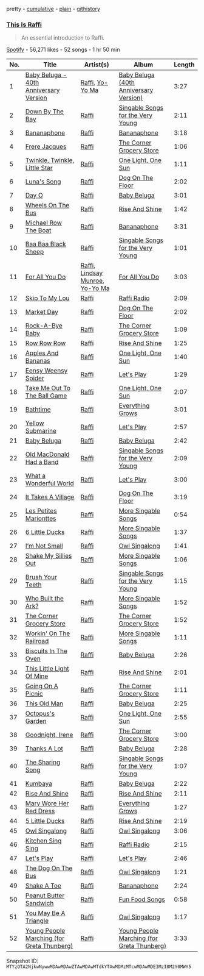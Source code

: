 pretty - [cumulative](/playlists/cumulative/37i9dQZF1DX4dWEvmDfGoP.md) - [plain](/playlists/plain/37i9dQZF1DX4dWEvmDfGoP) - [githistory](https://github.githistory.xyz/mackorone/spotify-playlist-archive/blob/main/playlists/plain/37i9dQZF1DX4dWEvmDfGoP)

### [This Is Raffi](https://open.spotify.com/playlist/37i9dQZF1DX4dWEvmDfGoP)

> An essential introduction to Raffi.

[Spotify](https://open.spotify.com/user/spotify) - 56,271 likes - 52 songs - 1 hr 50 min

| No. | Title | Artist(s) | Album | Length |
|---|---|---|---|---|
| 1 | [Baby Beluga \- 40th Anniversary Version](https://open.spotify.com/track/2JTG11HiYHJc4hu5LTDry5) | [Raffi](https://open.spotify.com/artist/7oWSqrgMuIEyH9qp5nu2e5), [Yo\-Yo Ma](https://open.spotify.com/artist/5Dl3HXZjG6ZOWT5cV375lk) | [Baby Beluga \(40th Anniversary Version\)](https://open.spotify.com/album/7gismR4iJlgyReuqWoESPg) | 3:27 |
| 2 | [Down By The Bay](https://open.spotify.com/track/0VLuHeITYTXxPJ72moNoxU) | [Raffi](https://open.spotify.com/artist/7oWSqrgMuIEyH9qp5nu2e5) | [Singable Songs for the Very Young](https://open.spotify.com/album/562YsjjgVPCSfi8RLDo47U) | 2:11 |
| 3 | [Bananaphone](https://open.spotify.com/track/50buJJWHRXY3PwneHtOguH) | [Raffi](https://open.spotify.com/artist/7oWSqrgMuIEyH9qp5nu2e5) | [Bananaphone](https://open.spotify.com/album/2Eov7ffKRYPZE9ikLqpMMt) | 3:18 |
| 4 | [Frere Jacques](https://open.spotify.com/track/1ZXanvVJRpWGE9R1hB646z) | [Raffi](https://open.spotify.com/artist/7oWSqrgMuIEyH9qp5nu2e5) | [The Corner Grocery Store](https://open.spotify.com/album/23qPVXlUvPDJidKF7TDNFu) | 1:06 |
| 5 | [Twinkle, Twinkle, Little Star](https://open.spotify.com/track/7oOA7bWeQZsrjisad6Pvj9) | [Raffi](https://open.spotify.com/artist/7oWSqrgMuIEyH9qp5nu2e5) | [One Light, One Sun](https://open.spotify.com/album/5wEVLx4F5OFXgYarEsiBay) | 1:11 |
| 6 | [Luna's Song](https://open.spotify.com/track/3zjgjxmf1nkX3vOAXzK7oG) | [Raffi](https://open.spotify.com/artist/7oWSqrgMuIEyH9qp5nu2e5) | [Dog On The Floor](https://open.spotify.com/album/4e2pcGUjCOh78sIimijdSw) | 2:02 |
| 7 | [Day O](https://open.spotify.com/track/0ETaxoSdL6Cj5Ms32BX4jj) | [Raffi](https://open.spotify.com/artist/7oWSqrgMuIEyH9qp5nu2e5) | [Baby Beluga](https://open.spotify.com/album/3DVJQHU0c8atO04sGagaUi) | 3:01 |
| 8 | [Wheels On The Bus](https://open.spotify.com/track/2iXLEqQO0ES8vVCr0nAPf2) | [Raffi](https://open.spotify.com/artist/7oWSqrgMuIEyH9qp5nu2e5) | [Rise And Shine](https://open.spotify.com/album/0y5hBeHYJGCZX6HRgXRvYR) | 1:42 |
| 9 | [Michael Row The Boat](https://open.spotify.com/track/60E30n142tJ1SHJENVPvrA) | [Raffi](https://open.spotify.com/artist/7oWSqrgMuIEyH9qp5nu2e5) | [Bananaphone](https://open.spotify.com/album/2Eov7ffKRYPZE9ikLqpMMt) | 3:31 |
| 10 | [Baa Baa Black Sheep](https://open.spotify.com/track/6WC7EIvn542yc1yqnUECgy) | [Raffi](https://open.spotify.com/artist/7oWSqrgMuIEyH9qp5nu2e5) | [Singable Songs for the Very Young](https://open.spotify.com/album/562YsjjgVPCSfi8RLDo47U) | 1:01 |
| 11 | [For All You Do](https://open.spotify.com/track/09Xcd3oZ78SpiBHtjevMiL) | [Raffi](https://open.spotify.com/artist/7oWSqrgMuIEyH9qp5nu2e5), [Lindsay Munroe](https://open.spotify.com/artist/1FVbng9WjrAw3kLWaLLFhM), [Yo\-Yo Ma](https://open.spotify.com/artist/5Dl3HXZjG6ZOWT5cV375lk) | [For All You Do](https://open.spotify.com/album/3TzoLWZ4r7gCLMH8T7NHZI) | 3:03 |
| 12 | [Skip To My Lou](https://open.spotify.com/track/1gV5ffrT9iI2rGKVdAuW90) | [Raffi](https://open.spotify.com/artist/7oWSqrgMuIEyH9qp5nu2e5) | [Raffi Radio](https://open.spotify.com/album/5ue2RrWHlIswW7kNMWB2D5) | 2:09 |
| 13 | [Market Day](https://open.spotify.com/track/07oxahRLcoeCHuXgJD8mgB) | [Raffi](https://open.spotify.com/artist/7oWSqrgMuIEyH9qp5nu2e5) | [Dog On The Floor](https://open.spotify.com/album/4e2pcGUjCOh78sIimijdSw) | 2:02 |
| 14 | [Rock\-A\-Bye Baby](https://open.spotify.com/track/6dyM2abiskJFFveGOkmBDw) | [Raffi](https://open.spotify.com/artist/7oWSqrgMuIEyH9qp5nu2e5) | [The Corner Grocery Store](https://open.spotify.com/album/23qPVXlUvPDJidKF7TDNFu) | 1:09 |
| 15 | [Row Row Row](https://open.spotify.com/track/5iKgIKzy7iBEBqwJQP8mwP) | [Raffi](https://open.spotify.com/artist/7oWSqrgMuIEyH9qp5nu2e5) | [Rise And Shine](https://open.spotify.com/album/0y5hBeHYJGCZX6HRgXRvYR) | 1:25 |
| 16 | [Apples And Bananas](https://open.spotify.com/track/249RDVo4YJOdqlKx2jHSe4) | [Raffi](https://open.spotify.com/artist/7oWSqrgMuIEyH9qp5nu2e5) | [One Light, One Sun](https://open.spotify.com/album/5wEVLx4F5OFXgYarEsiBay) | 1:40 |
| 17 | [Eensy Weensy Spider](https://open.spotify.com/track/0G9VP9CP8xGhjNOBw4F23l) | [Raffi](https://open.spotify.com/artist/7oWSqrgMuIEyH9qp5nu2e5) | [Let's Play](https://open.spotify.com/album/2sD1KDGEXzghitJioBPnTP) | 1:29 |
| 18 | [Take Me Out To The Ball Game](https://open.spotify.com/track/6d4GrOdKvKm4L2fvpmRWgW) | [Raffi](https://open.spotify.com/artist/7oWSqrgMuIEyH9qp5nu2e5) | [One Light, One Sun](https://open.spotify.com/album/5wEVLx4F5OFXgYarEsiBay) | 2:07 |
| 19 | [Bathtime](https://open.spotify.com/track/0Vm3JMzy0iBe9Bo92Di7bs) | [Raffi](https://open.spotify.com/artist/7oWSqrgMuIEyH9qp5nu2e5) | [Everything Grows](https://open.spotify.com/album/1cw1iSfAmqyAwvK16aYGuR) | 3:01 |
| 20 | [Yellow Submarine](https://open.spotify.com/track/64QzCvIEenjBQwu1JdGCth) | [Raffi](https://open.spotify.com/artist/7oWSqrgMuIEyH9qp5nu2e5) | [Let's Play](https://open.spotify.com/album/2sD1KDGEXzghitJioBPnTP) | 2:57 |
| 21 | [Baby Beluga](https://open.spotify.com/track/6tQoIRuv9sOM0hJuj3qUkF) | [Raffi](https://open.spotify.com/artist/7oWSqrgMuIEyH9qp5nu2e5) | [Baby Beluga](https://open.spotify.com/album/3DVJQHU0c8atO04sGagaUi) | 2:42 |
| 22 | [Old MacDonald Had a Band](https://open.spotify.com/track/5Vz4keQNvrUEOIYqV6x7nE) | [Raffi](https://open.spotify.com/artist/7oWSqrgMuIEyH9qp5nu2e5) | [Singable Songs for the Very Young](https://open.spotify.com/album/562YsjjgVPCSfi8RLDo47U) | 2:09 |
| 23 | [What a Wonderful World](https://open.spotify.com/track/0IHqeSnrSTHbxzSxob4QCG) | [Raffi](https://open.spotify.com/artist/7oWSqrgMuIEyH9qp5nu2e5) | [Let's Play](https://open.spotify.com/album/2sD1KDGEXzghitJioBPnTP) | 3:00 |
| 24 | [It Takes A Village](https://open.spotify.com/track/0JMUVMEd32CWNGCo8FIGRH) | [Raffi](https://open.spotify.com/artist/7oWSqrgMuIEyH9qp5nu2e5) | [Dog On The Floor](https://open.spotify.com/album/4e2pcGUjCOh78sIimijdSw) | 3:19 |
| 25 | [Les Petites Marionttes](https://open.spotify.com/track/2TveUpq3W6vA1xRLpp2kpS) | [Raffi](https://open.spotify.com/artist/7oWSqrgMuIEyH9qp5nu2e5) | [More Singable Songs](https://open.spotify.com/album/2zILWAWPbTwuuasLvTfWsm) | 0:54 |
| 26 | [6 Little Ducks](https://open.spotify.com/track/1orReuZEAtX1BYm9OigsAj) | [Raffi](https://open.spotify.com/artist/7oWSqrgMuIEyH9qp5nu2e5) | [More Singable Songs](https://open.spotify.com/album/2zILWAWPbTwuuasLvTfWsm) | 1:37 |
| 27 | [I’m Not Small](https://open.spotify.com/track/5znfVm25xUie803mZwJljP) | [Raffi](https://open.spotify.com/artist/7oWSqrgMuIEyH9qp5nu2e5) | [Owl Singalong](https://open.spotify.com/album/4FRezdUDLeUtVOC4HVKJQY) | 1:41 |
| 28 | [Shake My Sillies Out](https://open.spotify.com/track/4gu2T1jjJKjS8Mz3cFZN98) | [Raffi](https://open.spotify.com/artist/7oWSqrgMuIEyH9qp5nu2e5) | [More Singable Songs](https://open.spotify.com/album/2zILWAWPbTwuuasLvTfWsm) | 1:06 |
| 29 | [Brush Your Teeth](https://open.spotify.com/track/7a2my3gqm4pGJBpAHv3oeD) | [Raffi](https://open.spotify.com/artist/7oWSqrgMuIEyH9qp5nu2e5) | [Singable Songs for the Very Young](https://open.spotify.com/album/562YsjjgVPCSfi8RLDo47U) | 1:15 |
| 30 | [Who Built the Ark?](https://open.spotify.com/track/63n8zk4mEqyrTywaYVAkgz) | [Raffi](https://open.spotify.com/artist/7oWSqrgMuIEyH9qp5nu2e5) | [More Singable Songs](https://open.spotify.com/album/2zILWAWPbTwuuasLvTfWsm) | 1:52 |
| 31 | [The Corner Grocery Store](https://open.spotify.com/track/6Hnnq3UysiCwnpjAvYreaI) | [Raffi](https://open.spotify.com/artist/7oWSqrgMuIEyH9qp5nu2e5) | [The Corner Grocery Store](https://open.spotify.com/album/23qPVXlUvPDJidKF7TDNFu) | 1:52 |
| 32 | [Workin' On The Railroad](https://open.spotify.com/track/7Ck3QNR067q4Hhae6vPLaN) | [Raffi](https://open.spotify.com/artist/7oWSqrgMuIEyH9qp5nu2e5) | [More Singable Songs](https://open.spotify.com/album/2zILWAWPbTwuuasLvTfWsm) | 1:11 |
| 33 | [Biscuits In The Oven](https://open.spotify.com/track/6ozpXQhMl3CJSWM9Sc3zub) | [Raffi](https://open.spotify.com/artist/7oWSqrgMuIEyH9qp5nu2e5) | [Baby Beluga](https://open.spotify.com/album/3DVJQHU0c8atO04sGagaUi) | 2:26 |
| 34 | [This Little Light Of Mine](https://open.spotify.com/track/28smxYbciKWO6pXc1DSnzp) | [Raffi](https://open.spotify.com/artist/7oWSqrgMuIEyH9qp5nu2e5) | [Rise And Shine](https://open.spotify.com/album/0y5hBeHYJGCZX6HRgXRvYR) | 2:01 |
| 35 | [Going On A Picnic](https://open.spotify.com/track/1KdLP5FUQElS3s2OncQWnV) | [Raffi](https://open.spotify.com/artist/7oWSqrgMuIEyH9qp5nu2e5) | [The Corner Grocery Store](https://open.spotify.com/album/23qPVXlUvPDJidKF7TDNFu) | 1:11 |
| 36 | [This Old Man](https://open.spotify.com/track/6Y5VT2aFL8IOZFZJ9KT3kM) | [Raffi](https://open.spotify.com/artist/7oWSqrgMuIEyH9qp5nu2e5) | [Baby Beluga](https://open.spotify.com/album/3DVJQHU0c8atO04sGagaUi) | 2:25 |
| 37 | [Octopus's Garden](https://open.spotify.com/track/7hpGTe94HspEqEED02zemM) | [Raffi](https://open.spotify.com/artist/7oWSqrgMuIEyH9qp5nu2e5) | [One Light, One Sun](https://open.spotify.com/album/5wEVLx4F5OFXgYarEsiBay) | 2:55 |
| 38 | [Goodnight, Irene](https://open.spotify.com/track/50GSnj1aiDvLLYIiPijFJW) | [Raffi](https://open.spotify.com/artist/7oWSqrgMuIEyH9qp5nu2e5) | [The Corner Grocery Store](https://open.spotify.com/album/23qPVXlUvPDJidKF7TDNFu) | 3:00 |
| 39 | [Thanks A Lot](https://open.spotify.com/track/5Xhq7E4NVsp04W3m5FgcBB) | [Raffi](https://open.spotify.com/artist/7oWSqrgMuIEyH9qp5nu2e5) | [Baby Beluga](https://open.spotify.com/album/3DVJQHU0c8atO04sGagaUi) | 2:28 |
| 40 | [The Sharing Song](https://open.spotify.com/track/6TRdg2K2wsSaywx1f5FZA3) | [Raffi](https://open.spotify.com/artist/7oWSqrgMuIEyH9qp5nu2e5) | [Singable Songs for the Very Young](https://open.spotify.com/album/562YsjjgVPCSfi8RLDo47U) | 1:07 |
| 41 | [Kumbaya](https://open.spotify.com/track/3gQYRwgW7aQXcPOFboTSfN) | [Raffi](https://open.spotify.com/artist/7oWSqrgMuIEyH9qp5nu2e5) | [Baby Beluga](https://open.spotify.com/album/3DVJQHU0c8atO04sGagaUi) | 2:22 |
| 42 | [Rise And Shine](https://open.spotify.com/track/4NqpWUgudCzOLWVG7QUeSA) | [Raffi](https://open.spotify.com/artist/7oWSqrgMuIEyH9qp5nu2e5) | [Rise And Shine](https://open.spotify.com/album/0y5hBeHYJGCZX6HRgXRvYR) | 2:11 |
| 43 | [Mary Wore Her Red Dress](https://open.spotify.com/track/17QCJmKHEGsbpBicvLhVVB) | [Raffi](https://open.spotify.com/artist/7oWSqrgMuIEyH9qp5nu2e5) | [Everything Grows](https://open.spotify.com/album/1cw1iSfAmqyAwvK16aYGuR) | 1:27 |
| 44 | [5 Little Ducks](https://open.spotify.com/track/1KBazF8nruvn3KGke8Sbpb) | [Raffi](https://open.spotify.com/artist/7oWSqrgMuIEyH9qp5nu2e5) | [Rise And Shine](https://open.spotify.com/album/0y5hBeHYJGCZX6HRgXRvYR) | 2:19 |
| 45 | [Owl Singalong](https://open.spotify.com/track/33znEBJB16cjL7fci8cqdI) | [Raffi](https://open.spotify.com/artist/7oWSqrgMuIEyH9qp5nu2e5) | [Owl Singalong](https://open.spotify.com/album/4FRezdUDLeUtVOC4HVKJQY) | 3:06 |
| 46 | [Kitchen Sing Sing](https://open.spotify.com/track/09OWti6cNjqSXk4r60jSRe) | [Raffi](https://open.spotify.com/artist/7oWSqrgMuIEyH9qp5nu2e5) | [Raffi Radio](https://open.spotify.com/album/5ue2RrWHlIswW7kNMWB2D5) | 2:15 |
| 47 | [Let's Play](https://open.spotify.com/track/1RS2OXKx09PpabXw3kl3iA) | [Raffi](https://open.spotify.com/artist/7oWSqrgMuIEyH9qp5nu2e5) | [Let's Play](https://open.spotify.com/album/2sD1KDGEXzghitJioBPnTP) | 2:46 |
| 48 | [The Dog On The Bus](https://open.spotify.com/track/0yXDWzeK9TEU6Zz53PACex) | [Raffi](https://open.spotify.com/artist/7oWSqrgMuIEyH9qp5nu2e5) | [Owl Singalong](https://open.spotify.com/album/4FRezdUDLeUtVOC4HVKJQY) | 1:21 |
| 49 | [Shake A Toe](https://open.spotify.com/track/03rfCqTD4BnWPGyVqzwQDx) | [Raffi](https://open.spotify.com/artist/7oWSqrgMuIEyH9qp5nu2e5) | [Bananaphone](https://open.spotify.com/album/2Eov7ffKRYPZE9ikLqpMMt) | 2:24 |
| 50 | [Peanut Butter Sandwich](https://open.spotify.com/track/0b2fS5eCN4TxvYsE8ct1Zr) | [Raffi](https://open.spotify.com/artist/7oWSqrgMuIEyH9qp5nu2e5) | [Fun Food Songs](https://open.spotify.com/album/24wfwTCNevTGgV2acA4jhR) | 0:58 |
| 51 | [You May Be A Triangle](https://open.spotify.com/track/5VqcJOX0lrvgd3kzNvQMJE) | [Raffi](https://open.spotify.com/artist/7oWSqrgMuIEyH9qp5nu2e5) | [Owl Singalong](https://open.spotify.com/album/4FRezdUDLeUtVOC4HVKJQY) | 1:17 |
| 52 | [Young People Marching \(for Greta Thunberg\)](https://open.spotify.com/track/0HE90iT148w68tOxtY34Tf) | [Raffi](https://open.spotify.com/artist/7oWSqrgMuIEyH9qp5nu2e5) | [Young People Marching \(for Greta Thunberg\)](https://open.spotify.com/album/09yZsFS90mCk0YFGIoRpbu) | 3:33 |

Snapshot ID: `MTYzOTA2NjkwNywwMDAwMDAwZTAwMDAwMTdkYTAwMDMzMTcwMDAwMDE3MzI0M2Y0MWY5`